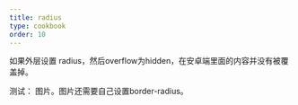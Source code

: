 ```yaml
---
title: radius
type: cookbook
order: 10
---
```


如果外层设置 radius，然后overflow为hidden，在安卓端里面的内容并没有被覆盖掉。

测试： 图片。图片还需要自己设置border-radius。

